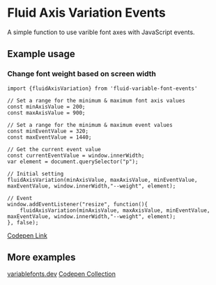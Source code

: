 # Fluid Axis Variation Events
A simple function to use varible font axes with JavaScript events.

## Example usage

### Change font weight based on screen width

```
import {fluidAxisVariation} from 'fluid-variable-font-events'

// Set a range for the minimum & maximum font axis values
const minAxisValue = 200;
const maxAxisValue = 900;

// Set a range for the minimum & maximum event values
const minEventValue = 320;
const maxEventValue = 1440;

// Get the current event value
const currentEventValue = window.innerWidth;
var element = document.querySelector("p");

// Initial setting
fluidAxisVariation(minAxisValue, maxAxisValue, minEventValue, maxEventValue, window.innerWidth,"--weight", element);

// Event
window.addEventListener("resize", function(){
    fluidAxisVariation(minAxisValue, maxAxisValue, minEventValue, maxEventValue, window.innerWidth,"--weight", element);
}, false);
```

[Codepen Link](https://codepen.io/mandymichael/pen/oPoaEL)

## More examples
[variablefonts.dev](https://variablefonts.dev)
[Codepen Collection](https://codepen.io/collection/XqRLMb/)